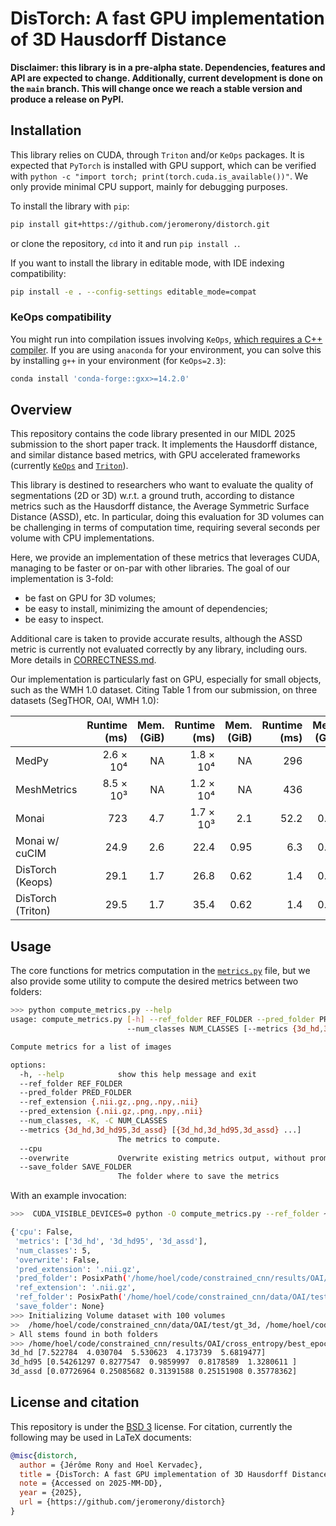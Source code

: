 # DisTorch: A fast GPU implementation of 3D Hausdorff Distance

**Disclaimer: this library is in a pre-alpha state. Dependencies, features and API are expected to change.
Additionally, current development is done on the `main` branch.
This will change once we reach a stable version and produce a release on PyPI.**

## Installation

This library relies on CUDA, through `Triton` and/or `KeOps` packages.
It is expected that `PyTorch` is installed with GPU support, which can be verified with
`python -c "import torch; print(torch.cuda.is_available())"`.
We only provide minimal CPU support, mainly for debugging purposes.

To install the library with `pip`:
```bash
pip install git+https://github.com/jeromerony/distorch.git
```
or clone the repository, `cd` into it and run `pip install .`.

If you want to install the library in editable mode, with IDE indexing compatibility:
```bash
pip install -e . --config-settings editable_mode=compat
```

### KeOps compatibility

You might run into compilation issues involving `KeOps`, [which requires a C++ compiler](https://www.kernel-operations.io/keops/python/installation.html#compilation-issues).
If you are using `anaconda` for your environment, you can solve this by installing `g++` in your environment (for `KeOps=2.3`):
```bash
conda install 'conda-forge::gxx>=14.2.0'
```

## Overview

This repository contains the code library presented in our MIDL 2025 submission to the short paper track.
It implements the Hausdorff distance, and similar distance based metrics, with GPU accelerated frameworks (currently [`KeOps`](https://www.kernel-operations.io/) and [`Triton`](https://github.com/triton-lang/triton)).

This library is destined to researchers who want to evaluate the quality of segmentations (2D or 3D) w.r.t. a ground truth, according to distance metrics such as the Hausdorff distance, the Average Symmetric Surface Distance (ASSD), etc.
In particular, doing this evaluation for 3D volumes can be challenging in terms of computation time, requiring several seconds per volume with CPU implementations.

Here, we provide an implementation of these metrics that leverages CUDA, managing to be faster or on-par with other libraries.
The goal of our implementation is 3-fold:
- be fast on GPU for 3D volumes;
- be easy to install, minimizing the amount of dependencies;
- be easy to inspect.

Additional care is taken to provide accurate results, although the ASSD metric is currently not evaluated correctly by any library, including ours. More details in [CORRECTNESS.md](CORRECTNESS.md).

Our implementation is particularly fast on GPU, especially for small objects, such as the WMH 1.0 dataset.
Citing Table 1 from our submission, on three datasets (SegTHOR, OAI, WMH 1.0):

|                   | Runtime (ms) | Mem. (GiB) | Runtime (ms) | Mem. (GiB) | Runtime (ms) | Mem. (GiB) |
|-------------------|-------------:|-----------:|-------------:|-----------:|-------------:|-----------:|
| MedPy             |    2.6 × 10⁴ |         NA |    1.8 × 10⁴ |         NA |          296 |         NA |
| MeshMetrics       |    8.5 × 10³ |         NA |    1.2 × 10⁴ |         NA |          436 |         NA |
| Monai             |          723 |        4.7 |    1.7 × 10³ |        2.1 |         52.2 |       0.52 |
| Monai w/ cuCIM    |         24.9 |        2.6 |         22.4 |       0.95 |          6.3 |       0.09 |
| DisTorch (Keops)  |         29.1 |        1.7 |         26.8 |       0.62 |          1.4 |       0.06 |
| DisTorch (Triton) |         29.5 |        1.7 |         35.4 |       0.62 |          1.4 |       0.06 |


## Usage

The core functions for metrics computation in the [`metrics.py`](distorch/metrics.py) file, but we also provide some utility to compute the desired metrics between two folders:
```bash
>>> python compute_metrics.py --help
usage: compute_metrics.py [-h] --ref_folder REF_FOLDER --pred_folder PRED_FOLDER --ref_extension {.nii.gz,.png,.npy,.nii} [--pred_extension {.nii.gz,.png,.npy,.nii}]
                          --num_classes NUM_CLASSES [--metrics {3d_hd,3d_hd95,3d_assd} [{3d_hd,3d_hd95,3d_assd} ...]] [--cpu] [--overwrite] [--save_folder SAVE_FOLDER]

Compute metrics for a list of images

options:
  -h, --help            show this help message and exit
  --ref_folder REF_FOLDER
  --pred_folder PRED_FOLDER
  --ref_extension {.nii.gz,.png,.npy,.nii}
  --pred_extension {.nii.gz,.png,.npy,.nii}
  --num_classes, -K, -C NUM_CLASSES
  --metrics {3d_hd,3d_hd95,3d_assd} [{3d_hd,3d_hd95,3d_assd} ...]
                        The metrics to compute.
  --cpu
  --overwrite           Overwrite existing metrics output, without prompt.
  --save_folder SAVE_FOLDER
                        The folder where to save the metrics
```

With an example invocation:
```bash
>>>  CUDA_VISIBLE_DEVICES=0 python -O compute_metrics.py --ref_folder ~/code/constrained_cnn/data/OAI/test/gt_3d --pred_folder ~/code/constrained_cnn/results/OAI/cross_entropy/best_epoch/test_3d/ --ref_extension .nii.gz -K 5 --metrics 3d_hd 3d_hd95 3d_assd

{'cpu': False,
 'metrics': ['3d_hd', '3d_hd95', '3d_assd'],
 'num_classes': 5,
 'overwrite': False,
 'pred_extension': '.nii.gz',
 'pred_folder': PosixPath('/home/hoel/code/constrained_cnn/results/OAI/cross_entropy/best_epoch/test_3d'),
 'ref_extension': '.nii.gz',
 'ref_folder': PosixPath('/home/hoel/code/constrained_cnn/data/OAI/test/gt_3d'),
 'save_folder': None}
>>> Initializing Volume dataset with 100 volumes
>>  /home/hoel/code/constrained_cnn/data/OAI/test/gt_3d, /home/hoel/code/constrained_cnn/results/OAI/cross_entropy/best_epoch/test_3d
> All stems found in both folders
>>> /home/hoel/code/constrained_cnn/results/OAI/cross_entropy/best_epoch/test_3d
3d_hd [7.522784  4.030704  5.530623  4.173739  5.6819477]
3d_hd95 [0.54261297 0.8277547  0.9859997  0.8178589  1.3280611 ]
3d_assd [0.07726964 0.25085682 0.31391588 0.25151908 0.35778362]
```


## License and citation
This repository is under the [BSD 3](LICENSE) license. For citation, currently the following may be used in LaTeX documents:
```bibtex
@misc{distorch,
  author = {Jérôme Rony and Hoel Kervadec},
  title = {DisTorch: A fast GPU implementation of 3D Hausdorff Distance},
  note = {Accessed on 2025-MM-DD},
  year = {2025},
  url = {https://github.com/jeromerony/distorch}
}
